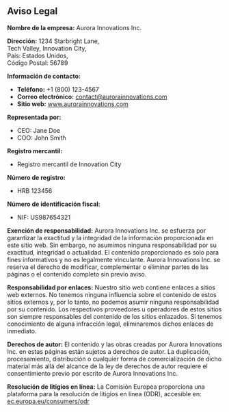 ## Aviso Legal

**Nombre de la empresa:** Aurora Innovations Inc.

**Dirección:**
1234 Starbright Lane,  
Tech Valley, Innovation City,  
País: Estados Unidos,  
Código Postal: 56789

**Información de contacto:**
- **Teléfono:** +1 (800) 123-4567
- **Correo electrónico:** contact@aurorainnovations.com
- **Sitio web:** www.aurorainnovations.com

**Representada por:**
- CEO: Jane Doe
- COO: John Smith

**Registro mercantil:**
- Registro mercantil de Innovation City

**Número de registro:**
- HRB 123456

**Número de identificación fiscal:**
- NIF: US987654321

**Exención de responsabilidad:**
Aurora Innovations Inc. se esfuerza por garantizar la exactitud y la integridad de la información proporcionada en este sitio web. Sin embargo, no asumimos ninguna responsabilidad por su exactitud, integridad o actualidad. El contenido proporcionado es solo para fines informativos y no es legalmente vinculante. Aurora Innovations Inc. se reserva el derecho de modificar, complementar o eliminar partes de las páginas o el contenido completo sin previo aviso.

**Responsabilidad por enlaces:**
Nuestro sitio web contiene enlaces a sitios web externos. No tenemos ninguna influencia sobre el contenido de estos sitios externos y, por lo tanto, no podemos asumir ninguna responsabilidad por su contenido. Los respectivos proveedores u operadores de estos sitios son siempre responsables del contenido de los sitios enlazados. Si tenemos conocimiento de alguna infracción legal, eliminaremos dichos enlaces de inmediato.

**Derechos de autor:**
El contenido y las obras creadas por Aurora Innovations Inc. en estas páginas están sujetos a derechos de autor. La duplicación, procesamiento, distribución o cualquier forma de comercialización de dicho material más allá del alcance de la ley de derechos de autor requiere el consentimiento previo por escrito de Aurora Innovations Inc.

**Resolución de litigios en línea:**
La Comisión Europea proporciona una plataforma para la resolución de litigios en línea (ODR), accesible en: [ec.europa.eu/consumers/odr](https://ec.europa.eu/consumers/odr)

